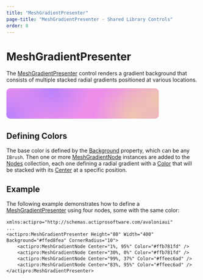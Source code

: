 ```yaml
---
title: "MeshGradientPresenter"
page-title: "MeshGradientPresenter - Shared Library Controls"
order: 8
---
```

# MeshGradientPresenter

The [MeshGradientPresenter](xref:@ActiproUIRoot.Controls.MeshGradientPresenter) control renders a gradient background that consists of multiple stacked radial gradients positioned at various locations.

![Screenshot](../images/meshgradientpresenter.png)

## Defining Colors

The base color is defined by the [Background](xref:@ActiproUIRoot.Controls.MeshGradientPresenter.Background) property, which can be any `IBrush`.  Then one or more [MeshGradientNode](xref:@ActiproUIRoot.Controls.MeshGradientNode) instances are added to the [Nodes](xref:@ActiproUIRoot.Controls.MeshGradientPresenter.Nodes) collection, each one defining a radial gradient with a [Color](xref:@ActiproUIRoot.Controls.MeshGradientNode.Color) that will be stacked with its [Center](xref:@ActiproUIRoot.Controls.MeshGradientNode.Center) at a specific position.

## Example

The following example demonstrates how to define a [MeshGradientPresenter](xref:@ActiproUIRoot.Controls.MeshGradientPresenter) using four nodes, some with the same color:

```xaml
xmlns:actipro="http://schemas.actiprosoftware.com/avaloniaui"
...
<actipro:MeshGradientPresenter Height="80" Width="400" Background="#ffed8fea" CornerRadius="10">
	<actipro:MeshGradientNode Center="1%, 95%" Color="#ffb781fd" />
	<actipro:MeshGradientNode Center="30%, 0%" Color="#ffb781fd" />
	<actipro:MeshGradientNode Center="99%, 37%" Color="#ffeec6ad" />
	<actipro:MeshGradientNode Center="83%, 95%" Color="#ffeec6ad" />
</actipro:MeshGradientPresenter>
```